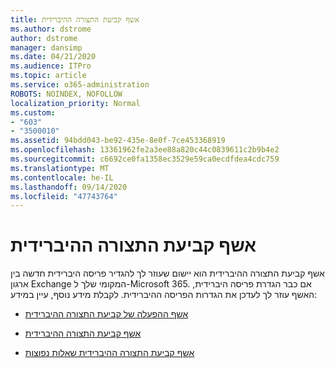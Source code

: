 ```yaml
---
title: אשף קביעת התצורה ההיברידית
ms.author: dstrome
author: dstrome
manager: dansimp
ms.date: 04/21/2020
ms.audience: ITPro
ms.topic: article
ms.service: o365-administration
ROBOTS: NOINDEX, NOFOLLOW
localization_priority: Normal
ms.custom:
- "603"
- "3500010"
ms.assetid: 94bdd043-be92-435e-8e0f-7ce453368919
ms.openlocfilehash: 13361962fe2a3ee88a820c44c0839611c2b9b4e2
ms.sourcegitcommit: c6692ce0fa1358ec3529e59ca0ecdfdea4cdc759
ms.translationtype: MT
ms.contentlocale: he-IL
ms.lasthandoff: 09/14/2020
ms.locfileid: "47743764"
---
```

# <a name="hybrid-configuration-wizard"></a>אשף קביעת התצורה ההיברידית

אשף קביעת התצורה ההיברידית הוא יישום שעוזר לך להגדיר פריסה היברידית חדשה בין ארגון Exchange המקומי שלך ל-Microsoft 365. אם כבר הגדרת פריסה היברידית, האשף עוזר לך לעדכן את הגדרות הפריסה ההיברידית. לקבלת מידע נוסף, עיין במידע:
  
- [אשף ההפעלה של קביעת התצורה ההיברידית](https://technet.microsoft.com/library/mt595788%28v=exchg.150%29.aspx)

- [אשף קביעת התצורה ההיברידית](https://technet.microsoft.com/library/hh529921%28v=exchg.150%29.aspx)

- [אשף קביעת התצורה ההיברידית שאלות נפוצות](https://technet.microsoft.com/library/mt488940%28v=exchg.150%29.aspx)
